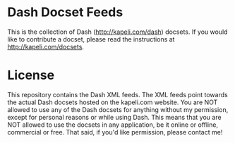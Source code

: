 Dash Docset Feeds
==================

This is the collection of Dash (http://kapeli.com/dash) docsets. If you would like to contribute a docset, please read the instructions at http://kapeli.com/docsets.

License
==================
This repository contains the Dash XML feeds. The XML feeds point towards the actual Dash docsets hosted on the kapeli.com website. You are NOT allowed to use any of the Dash docsets for anything without my permission, except for personal reasons or while using Dash. This means that you are NOT allowed to use the docsets in any application, be it online or offline, commercial or free. That said, if you'd like permission, please contact me!

